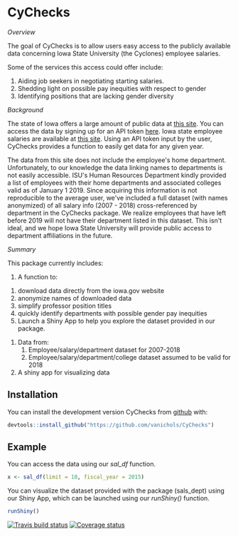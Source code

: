 
<!-- README.md is generated from README.Rmd. Please edit that file -->
CyChecks
========

<!-- 
[![Lifecycle: experimental](https://img.shields.io/badge/lifecycle-experimental-orange.svg)](https://www.tidyverse.org/lifecycle/#experimental) 
-->
*Overview*

The goal of CyChecks is to allow users easy access to the publicly available data concerning Iowa State University (the Cyclones) employee salaries.

Some of the services this access could offer include:

1.  Aiding job seekers in negotiating starting salaries.
2.  Shedding light on possible pay inequities with respect to gender
3.  Identifying positions that are lacking gender diversity

*Background*

The state of Iowa offers a large amount of public data at [this site](https://data.iowa.gov/). You can access the data by signing up for an API token [here](https://dev.socrata.com/foundry/data.iowa.gov/s3p7-wy6w). Iowa state employee salaries are available at [this site](https://data.iowa.gov/State-Finances/State-of-Iowa-Salary-Book/s3p7-wy6w). Using an API token input by the user, CyChecks provides a function to easily get data for any given year.

The data from this site does not include the employee's home department. Unfortunately, to our knowledge the data linking names to departments is not easily accessible. ISU's Human Resources Department kindly provided a list of employees with their home departments and associated colleges valid as of January 1 2019. Since acquiring this information is not reproducible to the average user, we've included a full dataset (with names anonymized) of all salary info (2007 - 2018) cross-referenced by department in the CyChecks package. We realize employees that have left before 2019 will not have their department listed in this dataset. This isn't ideal, and we hope Iowa State University will provide public access to department affiliations in the future.

*Summary*

This package currently includes:

1.  A function to:

<!-- -->

1.  download data directly from the iowa.gov website
2.  anonymize names of downloaded data
3.  simplify professor position titles
4.  quickly identify departments with possible gender pay inequities
5.  Launch a Shiny App to help you explore the dataset provided in our package.

<!-- -->

1.  Data from:
    1.  Employee/salary/department dataset for 2007-2018
    2.  Employee/salary/department/college dataset assumed to be valid for 2018
2.  A shiny app for visualizing data

Installation
------------

You can install the development version CyChecks from [github](https://CRAN.R-project.org) with:

``` r
devtools::install_github("https://github.com/vanichols/CyChecks")
```

Example
-------

You can access the data using our *sal\_df* function.

``` r
x <- sal_df(limit = 10, fiscal_year = 2015)
```

You can visualize the dataset provided with the package (sals\_dept) using our Shiny App, which can be launched using our *runShiny()* function.

``` r
runShiny()
```

[![Travis build status](https://travis-ci.org/vanichols/CyChecks.svg?branch=master)](https://travis-ci.org/vanichols/CyChecks) [![Coverage status](https://codecov.io/gh/vanichols/CyChecks/branch/master/graph/badge.svg)](https://codecov.io/github/vanichols/CyChecks?branch=master)
